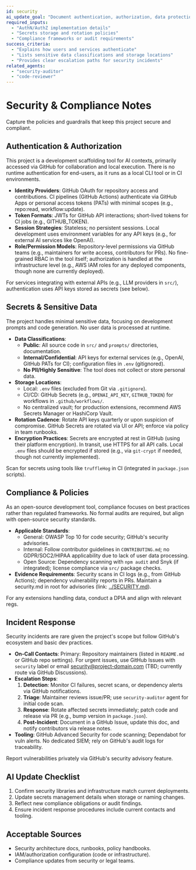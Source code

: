 ```yaml
---
id: security
ai_update_goal: "Document authentication, authorization, data protection, and compliance expectations."
required_inputs:
  - "AuthN/AuthZ implementation details"
  - "Secrets storage and rotation policies"
  - "Compliance frameworks or audit requirements"
success_criteria:
  - "Explains how users and services authenticate"
  - "Lists sensitive data classifications and storage locations"
  - "Provides clear escalation paths for security incidents"
related_agents:
  - "security-auditor"
  - "code-reviewer"
---
```


<!-- agent-update:start:security -->
# Security & Compliance Notes

Capture the policies and guardrails that keep this project secure and compliant.

## Authentication & Authorization
This project is a development scaffolding tool for AI contexts, primarily accessed via GitHub for collaboration and local execution. There is no runtime authentication for end-users, as it runs as a local CLI tool or in CI environments.

- **Identity Providers**: GitHub OAuth for repository access and contributions. CI pipelines (GitHub Actions) authenticate via GitHub Apps or personal access tokens (PATs) with minimal scopes (e.g., repo:read, workflow:update).
- **Token Formats**: JWTs for GitHub API interactions; short-lived tokens for CI jobs (e.g., GITHUB_TOKEN).
- **Session Strategies**: Stateless; no persistent sessions. Local development uses environment variables for any API keys (e.g., for external AI services like OpenAI).
- **Role/Permission Models**: Repository-level permissions via GitHub teams (e.g., maintainers for write access, contributors for PRs). No fine-grained RBAC in the tool itself; authorization is handled at the infrastructure level (e.g., AWS IAM roles for any deployed components, though none are currently deployed).

For services integrating with external APIs (e.g., LLM providers in `src/`), authentication uses API keys stored as secrets (see below).

## Secrets & Sensitive Data
The project handles minimal sensitive data, focusing on development prompts and code generation. No user data is processed at runtime.

- **Data Classifications**:
  - **Public**: All source code in `src/` and `prompts/` directories, documentation.
  - **Internal/Confidential**: API keys for external services (e.g., OpenAI, GitHub PATs for CI); configuration files in `.env` (gitignored).
  - **No PII/Highly Sensitive**: The tool does not collect or store personal data.
- **Storage Locations**: 
  - Local: `.env` files (excluded from Git via `.gitignore`).
  - CI/CD: GitHub Secrets (e.g., `OPENAI_API_KEY`, `GITHUB_TOKEN`) for workflows in `.github/workflows/`.
  - No centralized vault; for production extensions, recommend AWS Secrets Manager or HashiCorp Vault.
- **Rotation Cadence**: Rotate API keys quarterly or upon suspicion of compromise. GitHub Secrets are rotated via UI or API; enforce via policy in team runbooks.
- **Encryption Practices**: Secrets are encrypted at rest in GitHub (using their platform encryption). In transit, use HTTPS for all API calls. Local `.env` files should be encrypted if stored (e.g., via `git-crypt` if needed, though not currently implemented).

Scan for secrets using tools like `truffleHog` in CI (integrated in `package.json` scripts).

## Compliance & Policies
As an open-source development tool, compliance focuses on best practices rather than regulated frameworks. No formal audits are required, but align with open-source security standards.

- **Applicable Standards**: 
  - General: OWASP Top 10 for code security; GitHub's security advisories.
  - Internal: Follow contributor guidelines in `CONTRIBUTING.md`; no GDPR/SOC2/HIPAA applicability due to lack of user data processing.
  - Open Source: Dependency scanning with `npm audit` and Snyk (if integrated); license compliance via `src/` package checks.
- **Evidence Requirements**: Security scans in CI logs (e.g., from GitHub Actions); dependency vulnerability reports in PRs. Maintain a security.md in root for advisories (link: [../SECURITY.md](../SECURITY.md)).

For any extensions handling data, conduct a DPIA and align with relevant regs.

## Incident Response
Security incidents are rare given the project's scope but follow GitHub's ecosystem and basic dev practices.

- **On-Call Contacts**: Primary: Repository maintainers (listed in `README.md` or GitHub repo settings). For urgent issues, use GitHub Issues with `security` label or email security@project-domain.com (TBD; currently route via GitHub Discussions).
- **Escalation Steps**:
  1. **Detection**: Monitor CI failures, secret scans, or dependency alerts via GitHub notifications.
  2. **Triage**: Maintainer reviews issue/PR; use `security-auditor` agent for initial code scan.
  3. **Response**: Rotate affected secrets immediately; patch code and release via PR (e.g., bump version in `package.json`).
  4. **Post-Incident**: Document in a GitHub Issue, update this doc, and notify contributors via release notes.
- **Tooling**: GitHub Advanced Security for code scanning; Dependabot for vuln alerts. No dedicated SIEM; rely on GitHub's audit logs for traceability.

Report vulnerabilities privately via GitHub's security advisory feature.

<!-- agent-readonly:guidance -->
## AI Update Checklist
1. Confirm security libraries and infrastructure match current deployments.
2. Update secrets management details when storage or naming changes.
3. Reflect new compliance obligations or audit findings.
4. Ensure incident response procedures include current contacts and tooling.

<!-- agent-readonly:sources -->
## Acceptable Sources
- Security architecture docs, runbooks, policy handbooks.
- IAM/authorization configuration (code or infrastructure).
- Compliance updates from security or legal teams.

<!-- agent-update:end -->

</file>
